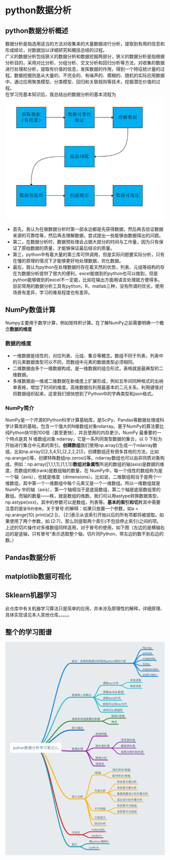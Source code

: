 # python数据分析
## python数据分析概述
数据分析是指选用适当的方法对收集来的大量数据进行分析，提取到有用的信息和形成结论，对数据加以详细研究和概括总结的过程。<br>
广义的数据分析包括狭义的数据分析和数据挖掘两部分，狭义的数据分析是指根据分析目的，采用对比分析、分组分析、交叉分析和回归分析等方法，对收集的数据进行处理和分析，提取有价值的信息，发挥数据的作用，得到一个特征统计量的过程。数据挖掘则是从大量的、不完全的、有噪声的、模糊的、随机的实际应用数据中，通过应用聚类模型、分类模型、回归和关联规则等技术，挖掘潜在价值的过程。<br>
在学习完基本知识后，我总结出的数据分析的基本流程为 ![](https://github.com/yangxcc/python_data_analysis/blob/master/image/%E6%B5%81%E7%A8%8B.png)<br>
* 首先，我认为在做数据分析时第一部永远都是先获得数据，然后再去验证数据来源的可靠性等，然后再去理解数据，尝试提出一些能够由数据得出的问题。
* 第二，在数据分析时，数据预处理会占据大部分的时间与工作量，因为只有保证了原始数据的质量，才能够保证最后结论的质量。
* 第三，python中有着大量的第三库可供调用，但是实际问题要实际分析，只有在懂的原理的情况下才能够更好地处理数据，优化数据。
* 最后，我认为python在处理数据时存在着天然的优势，列表、元组等结构的存在为数据分析提供了很大的便利，excel能做到的python也可以做到，但是python能够做到的excel不一定能，比如在输出方面用语言处理就方便得多。
目前常用的数据分析工具有python，R，matlab三种，没有所谓的优劣，使用场景有差异，学习的难易程度也有差异。
## NumPy数值计算
Numpy主要用于数学计算，例如矩阵积计算。在了解NumPy之前需要明确一个概念**数据的维度**
### 数据的维度
* 一维数据是线性的，对应列表、元组、集合等概念。数组不同于列表，列表中的元素数据类型可以不同，而数组中元素的数据类型必须相同。
* 二维数据由多个一维数据构成，是一维数据的组合形式，表格就是最典型的二维数据。
* 多维数据由一维或二维数据在新维度上扩展形成，例如五年间同种格式的出纳单表格，增加了时间的维度。高维数据仅利用最基本的二元关系，利用键值对将数据组织起来，这里我们很快想到了Python中的字典类型和json格式。
### NumPy简介
NumPy是一个开源的Python科学计算基础库，是SciPy、Pandas等数据处理或科学计算库的基础，包含一个强大的N维数组对象ndarray。基于NumPy的算法要比纯Python快10到100倍（甚至更快），并且使用的内存更少。NumPy 最重要的一个特点是其 N 维数组对象 ndarray，它是一系列同类型数据的集合，以 0 下标为开始进行集合中元素的索引。**创建数组**我们使用np.array()生成一个ndarray数组，比如np.array([[2,3,4,5],[2,2,2,2]])，创建数组还有很多其他的方法，比如np.arange()等，创建特殊数组np.zeros()等。ndarray数组也可以由非同质对象构成，例如：np.array([1,1,1,1],[1,1,1])**数组对象属性**所说的数组的轴(axis)是数据的维度，而数组的秩(rank)是数组轴的数量，在 NumPy中，每一个线性的数组称为是一个轴（axis），也就是维度（dimensions）。比如说，二维数组相当于是两个一维数组，其中第一个一维数组中每个元素又是一个一维数组。所以一维数组就是 NumPy 中的轴（axis），第一个轴相当于是底层数组，第二个轴是底层数组里的数组。而轴的数量——秩，就是数组的维数。我们可以用astype转换数据类型，np.astype(xxx)，其中的参数可以是数组，列表等。**基本的索引和切片**其中需要注意的是`冒号的使用`，关于冒号:的解释：如果只放置一个参数，如a = np.arange(10)  print(a[2:])， [2:]表示从该索引开始以后的所有项都将被提取。如果使用了两个参数，如 [2:7]，那么则提取两个索引(不包括停止索引)之间的项。上述的切片操作对多维数组同样适用，对于冒号的使用，如下图（左边的是横轴右边的是竖轴，只有冒号”表示选取整个轴，切片同Python，带左边的数不到右边的数。）![]()
## Pandas数据分析
## matplotlib数据可视化
## Sklearn机器学习
此仓库中有关机器学习算法只是简单的应用，并未涉及原理性的解释，详细原理、具体实现请见本人其他仓库。。。。。
## 整个的学习图谱
![](https://github.com/yangxcc/python_data_analysis/blob/master/image/1.png)
